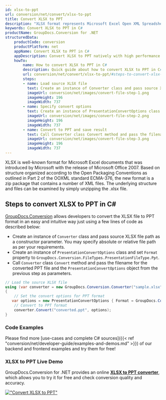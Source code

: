 ```yaml
---
id: xlsx-to-ppt
url: conversion/net/convert/xlsx-to-ppt
title: Convert XLSX to PPT
description: "XLSX format represents Microsoft Excel Open XML Spreadsheet with .xlsx extension. Learn how to convert XLSX to PPT file programmatically in C# language using GroupDocs.Conversion for .NET library."
keywords: Convert XLSX to PPT in C#
productName: GroupDocs.Conversion for .NET
structuredData:
    productCode: conversion
    productPlatform: net
    appName: Convert XLSX to PPT in C#
    appDescription: Convert XLSX to PPT natively with high performance using C# language and server side GroupDocs.Conversion for .NET APIs, without the use of any software like Microsoft or Open Office.
    howTo:
        name: How to convert XLSX to PPT in C# 
        description: Quick guide about how to convert XLSX to PPT in C# with high performance and accuracy.
        url: conversion/net/convert/xlsx-to-ppt/#steps-to-convert-xlsx-to-ppt-in-c
        steps:
        - name: Load source XLSX file 
          text: Create an instance of Converter class and pass source XLSX file path as a constructor parameter. You may specify absolute or relative file path as per your requirements. 
          imageUrl: conversion/net/images/convert-file-step-1.png
          imageHeight: 196
          imageWidth: 737
        - name: Specify convert options 
          text: Create an instance of PresentationConvertOptions class.
          imageUrl: conversion/net/images/convert-file-step-2.png
          imageHeight: 196
          imageWidth: 737
        - name: Convert to PPT and save result 
          text: Call Converter class Convert method and pass the filename for the converted HTML file and the PresentationConvertOptions object from the previous step as parameters.
          imageUrl: conversion/net/images/convert-file-step-3.png
          imageHeight: 196
          imageWidth: 737
---
```


XLSX is well-known format for Microsoft Excel documents that was introduced by Microsoft with the release of Microsoft Office 2007. Based on structure organized according to the Open Packaging Conventions as outlined in Part 2 of the OOXML standard ECMA-376, the new format is a zip package that contains a number of XML files. The underlying structure and files can be examined by simply unzipping the .xlsx file.

## Steps to convert XLSX to PPT in C#

[GroupDocs.Conversion](https://products.groupdocs.com/conversion/net) allows developers to convert the XLSX file to PPT format in an easy and intuitive way just using a few lines of code as described below:

* Create an instance of `Converter` class and pass source XLSX file path as a constructor parameter. You may specify absolute or relative file path as per your requirements. 
* Create an instance of `PresentationConvertOptions` class and set `Format` property to `GroupDocs.Conversion.FileTypes.PresentationFileType.Ppt`.
* Call `Converter` class `Convert` method and pass the filename for the converted PPT file and the `PresentationConvertOptions` object from the previous step as parameters.

```csharp
// Load the source XLSX file
using (var converter = new GroupDocs.Conversion.Converter("sample.xlsx"))
{
    // Set the convert options for PPT format
   var options = new PresentationConvertOptions { Format = GroupDocs.Conversion.FileTypes.PresentationFileType.Ppt };
    // Convert to PPT format
    converter.Convert("converted.ppt", options);
}
```

### Code Examples

Please find more [use-cases and complete C# sources]({{< ref "conversion/net/developer-guide/examples-and-demos.md" >}}) of our backend and frontend examples and try them for free!

### XLSX to PPT Live Demo

GroupDocs.Conversion for .NET provides an online [**XLSX to PPT converter**](https://products.groupdocs.app/conversion/xlsx-to-ppt), which allows you to try it for free and check conversion quality and accuracy.

[!["Convert XLSX to PPT"](conversion/net/images/convert-to-ppt/convert-xlsx-to-ppt.png)](https://products.groupdocs.app/conversion/xlsx-to-ppt)